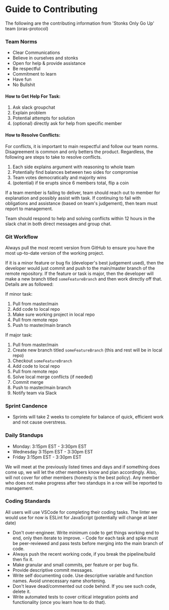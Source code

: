 # Guide to Contributing
The following are the contributing information from 'Stonks Only Go Up' team (oras-protocol)    

### Team Norms
* Clear Communications
* Believe in ourselves and stonks
* Open for help & provide assistance
* Be respectful
* Commitment to learn
* Have fun
* No Bullshit

#### How to Get Help For Task:
1. Ask slack groupchat
2. Explain problem
3. Potential attempts for solution
4. (optional) directly ask for help from specific member

#### How to Resolve Conflicts:
For conflicts, it is important to main respectful and follow our team norms. Disagreement is common and only betters the product. Regardless, the following are steps to take to resolve conflicts.

1. Each side explains argument with reasoning to whole team
2. Potentially find balances between two sides for compromise
3. Team votes democratically and majority wins
4. (potential) if tie erupts since 6 members total, flip a coin

If a team member is failing to deliver, team should reach out to member for explanation and possibly assist with task. If continuing to fail with obligations and assistance (based on team's judgement), then team must report to management.

Team should respond to help and solving conflicts within 12 hours in the slack chat in both direct messages and group chat.

### Git Workflow
Always pull the most recent version from GitHub to ensure you have the most up-to-date version of the working project.

If it is a minor feature or bug fix (developer's best judgement used), then the developer would just commit and push to the main/master branch of the remote repository. If the feature or task is major, then the developer will make a new branch titled `someFeatureBranch` and then work directly off that. Details are as followed:

If minor task:
1. Pull from master/main
2. Add code to local repo
3. Make sure working project in local repo
4. Pull from remote repo
5. Push to master/main branch

If major task:
1. Pull from master/main
2. Create new branch titled `someFeatureBranch` (this and rest will be in local repo)
3. Checkout `someFeatureBranch`
4. Add code to local repo
5. Pull from remote repo
6. Solve local merge conflicts (if needed)
7. Commit merge
8. Push to master/main branch
9. Notify team via Slack

### Sprint Candence
* Sprints will take 2 weeks to complete for balance of quick, efficient work and not cause overstress.

### Daily Standups
* Monday: 3:15pm EST - 3:30pm EST
* Wednesday 3:15pm EST - 3:30pm EST
* Friday 3:15pm EST - 3:30pm EST

We will meet at the previously listed times and days and if something does come up, we will let the other members know and plan accordingly. Also, will not cover for other members (honesty is the best policy). Any member who does not make progress after two standups in a row will be reported to management.

### Coding Standards
All users will use VSCode for completing their coding tasks. The linter we would use for now is ESLint for JavaScript (potentially will change at later date)

* Don't over-engineer. Write minimum code to get things working end to end, only then iterate to improve. - Code for each task and spike must be peer-reviewed and pass tests before merging into the main branch of code.
* Always push the recent working code, if you break the pipeline/build then fix it.
* Make granular and small commits, per feature or per bug fix.
* Provide descriptive commit messages.
* Write self documenting code. Use descriptive variable and function names. Avoid unnecessary name shortening.
* Don't leave dead/commented out code behind. If you see such code, delete it.
* Write automated tests to cover critical integration points and functionality (once you learn how to do that).

